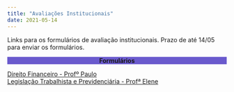 ```yaml
---
title: "Avaliações Institucionais"
date: 2021-05-14
---
```

Links para os formulários de avaliação institucionais. Prazo de até 14/05 para enviar os formulários.

<div style="text-align:center"><b><p style="background-color:SlateBlue;">Formulários</p></b></div>

<a href="https://cutt.ly/dir_financeiro" title="Direito Financeiro - Profº Paulo">Direito Financeiro - Profº Paulo</a>
<br>
<a href="https://cutt.ly/legislacao_novo" title="Legislação Trabalhista e Previdenciária - Profª Elene">Legislação Trabalhista e Previdenciária - Profª Elene</a>
<br>




